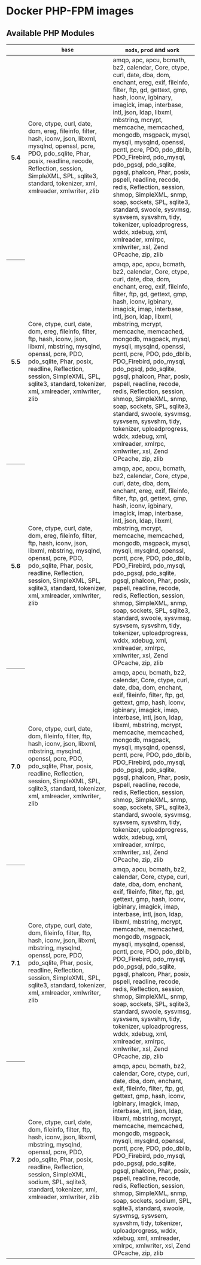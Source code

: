 # Docker PHP-FPM images



## Available PHP Modules

<table>
 <thead>
  <tr>
   <th></th>
   <th width="45%"><code>base</code></th>
   <th width="45%"><code>mods</code>, <code>prod</code> and <code>work</code></th>
  </tr>
 </thead>
 <tbody>
  <tr>
   <th>5.4</th>
   <td id="54-base">Core, ctype, curl, date, dom, ereg, fileinfo, filter, hash, iconv, json, libxml, mysqlnd, openssl, pcre, PDO, pdo_sqlite, Phar, posix, readline, recode, Reflection, session, SimpleXML, SPL, sqlite3, standard, tokenizer, xml, xmlreader, xmlwriter, zlib</td>
   <td id="54-mods">amqp, apc, apcu, bcmath, bz2, calendar, Core, ctype, curl, date, dba, dom, enchant, ereg, exif, fileinfo, filter, ftp, gd, gettext, gmp, hash, iconv, igbinary, imagick, imap, interbase, intl, json, ldap, libxml, mbstring, mcrypt, memcache, memcached, mongodb, msgpack, mysql, mysqli, mysqlnd, openssl, pcntl, pcre, PDO, pdo_dblib, PDO_Firebird, pdo_mysql, pdo_pgsql, pdo_sqlite, pgsql, phalcon, Phar, posix, pspell, readline, recode, redis, Reflection, session, shmop, SimpleXML, snmp, soap, sockets, SPL, sqlite3, standard, swoole, sysvmsg, sysvsem, sysvshm, tidy, tokenizer, uploadprogress, wddx, xdebug, xml, xmlreader, xmlrpc, xmlwriter, xsl, Zend OPcache, zip, zlib</td>
  </tr>
  <tr>
   <th>5.5</th>
   <td id="55-base">Core, ctype, curl, date, dom, ereg, fileinfo, filter, ftp, hash, iconv, json, libxml, mbstring, mysqlnd, openssl, pcre, PDO, pdo_sqlite, Phar, posix, readline, Reflection, session, SimpleXML, SPL, sqlite3, standard, tokenizer, xml, xmlreader, xmlwriter, zlib</td>
   <td id="55-mods">amqp, apc, apcu, bcmath, bz2, calendar, Core, ctype, curl, date, dba, dom, enchant, ereg, exif, fileinfo, filter, ftp, gd, gettext, gmp, hash, iconv, igbinary, imagick, imap, interbase, intl, json, ldap, libxml, mbstring, mcrypt, memcache, memcached, mongodb, msgpack, mysql, mysqli, mysqlnd, openssl, pcntl, pcre, PDO, pdo_dblib, PDO_Firebird, pdo_mysql, pdo_pgsql, pdo_sqlite, pgsql, phalcon, Phar, posix, pspell, readline, recode, redis, Reflection, session, shmop, SimpleXML, snmp, soap, sockets, SPL, sqlite3, standard, swoole, sysvmsg, sysvsem, sysvshm, tidy, tokenizer, uploadprogress, wddx, xdebug, xml, xmlreader, xmlrpc, xmlwriter, xsl, Zend OPcache, zip, zlib</td>
  </tr>
  <tr>
   <th>5.6</th>
   <td id="56-base">Core, ctype, curl, date, dom, ereg, fileinfo, filter, ftp, hash, iconv, json, libxml, mbstring, mysqlnd, openssl, pcre, PDO, pdo_sqlite, Phar, posix, readline, Reflection, session, SimpleXML, SPL, sqlite3, standard, tokenizer, xml, xmlreader, xmlwriter, zlib</td>
   <td id="56-mods">amqp, apc, apcu, bcmath, bz2, calendar, Core, ctype, curl, date, dba, dom, enchant, ereg, exif, fileinfo, filter, ftp, gd, gettext, gmp, hash, iconv, igbinary, imagick, imap, interbase, intl, json, ldap, libxml, mbstring, mcrypt, memcache, memcached, mongodb, msgpack, mysql, mysqli, mysqlnd, openssl, pcntl, pcre, PDO, pdo_dblib, PDO_Firebird, pdo_mysql, pdo_pgsql, pdo_sqlite, pgsql, phalcon, Phar, posix, pspell, readline, recode, redis, Reflection, session, shmop, SimpleXML, snmp, soap, sockets, SPL, sqlite3, standard, swoole, sysvmsg, sysvsem, sysvshm, tidy, tokenizer, uploadprogress, wddx, xdebug, xml, xmlreader, xmlrpc, xmlwriter, xsl, Zend OPcache, zip, zlib</td>
  </tr>
  <tr>
   <th>7.0</th>
   <td id="70-base">Core, ctype, curl, date, dom, fileinfo, filter, ftp, hash, iconv, json, libxml, mbstring, mysqlnd, openssl, pcre, PDO, pdo_sqlite, Phar, posix, readline, Reflection, session, SimpleXML, SPL, sqlite3, standard, tokenizer, xml, xmlreader, xmlwriter, zlib</td>
   <td id="70-mods">amqp, apcu, bcmath, bz2, calendar, Core, ctype, curl, date, dba, dom, enchant, exif, fileinfo, filter, ftp, gd, gettext, gmp, hash, iconv, igbinary, imagick, imap, interbase, intl, json, ldap, libxml, mbstring, mcrypt, memcache, memcached, mongodb, msgpack, mysqli, mysqlnd, openssl, pcntl, pcre, PDO, pdo_dblib, PDO_Firebird, pdo_mysql, pdo_pgsql, pdo_sqlite, pgsql, phalcon, Phar, posix, pspell, readline, recode, redis, Reflection, session, shmop, SimpleXML, snmp, soap, sockets, SPL, sqlite3, standard, swoole, sysvmsg, sysvsem, sysvshm, tidy, tokenizer, uploadprogress, wddx, xdebug, xml, xmlreader, xmlrpc, xmlwriter, xsl, Zend OPcache, zip, zlib</td>
  </tr>
  <tr>
   <th>7.1</th>
   <td id="71-base">Core, ctype, curl, date, dom, fileinfo, filter, ftp, hash, iconv, json, libxml, mbstring, mysqlnd, openssl, pcre, PDO, pdo_sqlite, Phar, posix, readline, Reflection, session, SimpleXML, SPL, sqlite3, standard, tokenizer, xml, xmlreader, xmlwriter, zlib</td>
   <td id="71-mods">amqp, apcu, bcmath, bz2, calendar, Core, ctype, curl, date, dba, dom, enchant, exif, fileinfo, filter, ftp, gd, gettext, gmp, hash, iconv, igbinary, imagick, imap, interbase, intl, json, ldap, libxml, mbstring, mcrypt, memcache, memcached, mongodb, msgpack, mysqli, mysqlnd, openssl, pcntl, pcre, PDO, pdo_dblib, PDO_Firebird, pdo_mysql, pdo_pgsql, pdo_sqlite, pgsql, phalcon, Phar, posix, pspell, readline, recode, redis, Reflection, session, shmop, SimpleXML, snmp, soap, sockets, SPL, sqlite3, standard, swoole, sysvmsg, sysvsem, sysvshm, tidy, tokenizer, uploadprogress, wddx, xdebug, xml, xmlreader, xmlrpc, xmlwriter, xsl, Zend OPcache, zip, zlib</td>
  </tr>
  <tr>
   <th>7.2</th>
   <td id="72-base">Core, ctype, curl, date, dom, fileinfo, filter, ftp, hash, iconv, json, libxml, mbstring, mysqlnd, openssl, pcre, PDO, pdo_sqlite, Phar, posix, readline, Reflection, session, SimpleXML, sodium, SPL, sqlite3, standard, tokenizer, xml, xmlreader, xmlwriter, zlib</td>
   <td id="72-mods">amqp, apcu, bcmath, bz2, calendar, Core, ctype, curl, date, dba, dom, enchant, exif, fileinfo, filter, ftp, gd, gettext, gmp, hash, iconv, igbinary, imagick, imap, interbase, intl, json, ldap, libxml, mbstring, mcrypt, memcache, memcached, mongodb, msgpack, mysqli, mysqlnd, openssl, pcntl, pcre, PDO, pdo_dblib, PDO_Firebird, pdo_mysql, pdo_pgsql, pdo_sqlite, pgsql, phalcon, Phar, posix, pspell, readline, recode, redis, Reflection, session, shmop, SimpleXML, snmp, soap, sockets, sodium, SPL, sqlite3, standard, swoole, sysvmsg, sysvsem, sysvshm, tidy, tokenizer, uploadprogress, wddx, xdebug, xml, xmlreader, xmlrpc, xmlwriter, xsl, Zend OPcache, zip, zlib</td>
  </tr>
 </tbody>
</table>

